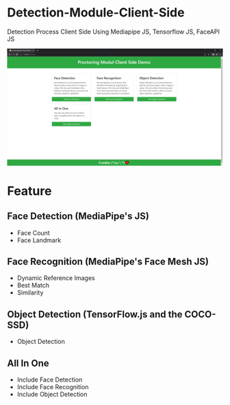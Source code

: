 # Detection-Module-Client-Side
Detection Process Client Side Using Mediapipe JS, Tensorflow JS, FaceAPI JS

<img width="622" alt="1  Proctoring allow" src="https://raw.githubusercontent.com/aulia25u/Detection-Module-Client-Side/main/Screenshot-Index.png">

# Feature
## Face Detection (MediaPipe's JS)
* Face Count
* Face Landmark

## Face Recognition (MediaPipe's Face Mesh JS)
* Dynamic Reference Images
* Best Match
* Similarity

## Object Detection (TensorFlow.js and the COCO-SSD)
* Object Detection

## All In One
* Include Face Detection
* Include Face Recognition
* Include Object Detection

